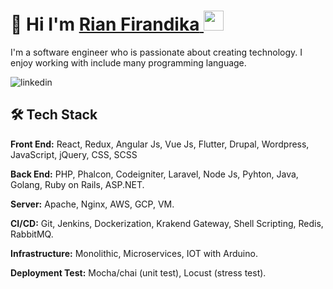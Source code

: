 <h1>
   🚀 Hi I'm 
    <a href="https://firandika.herokuapp.com" target="_blank">
      <b>Rian Firandika</b>
    </a> <img src="https://media.giphy.com/media/hvRJCLFzcasrR4ia7z/giphy.gif" width="32">
  </h1> 

I'm a software engineer who is passionate about creating technology.  I enjoy working with include many programming language.

![linkedin](https://github.com/x-code/x-code/blob/main/main-slide-img.png?style=for-the-badge&logo=linkedin&logoColor=white)


## 🛠 Tech Stack

**Front End:** React, Redux, Angular Js, Vue Js, Flutter, Drupal, Wordpress, JavaScript, jQuery, CSS, SCSS

**Back End:** PHP, Phalcon, Codeigniter, Laravel,  Node Js, Pyhton, Java, Golang, Ruby on Rails, ASP.NET.

**Server:** Apache, Nginx, AWS, GCP, VM.

**CI/CD:** Git, Jenkins, Dockerization, Krakend Gateway, Shell Scripting, Redis, RabbitMQ.

**Infrastructure:** Monolithic, Microservices, IOT with Arduino.

**Deployment Test:** Mocha/chai (unit test), Locust (stress test).

